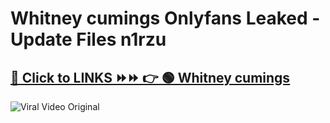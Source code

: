 
 # Whitney cumings Onlyfans Leaked - Update Files n1rzu

## <h2><a href="https://clipsfans.com/Whitney_cumings&ref=git">🔗 Click to LINKS ⏩⏩ 👉 🟢 Whitney cumings </a></h2>

<a href="https://clipsfans.com/Whitney_cumings&ref=git" rel="nofollow" data-target="animated-image.originalLink"><img src="https://i.ibb.co.com/xMMVF88/686577567.gif" alt="Viral Video Original" style="max-width: 100%; display: inline-block;" data-target="animated-image.originalImage"></a>

